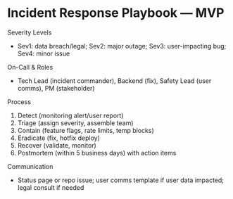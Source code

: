 # Incident Response Playbook — MVP

Severity Levels
- Sev1: data breach/legal; Sev2: major outage; Sev3: user-impacting bug; Sev4: minor issue

On-Call & Roles
- Tech Lead (incident commander), Backend (fix), Safety Lead (user comms), PM (stakeholder)

Process
1. Detect (monitoring alert/user report)
2. Triage (assign severity, assemble team)
3. Contain (feature flags, rate limits, temp blocks)
4. Eradicate (fix, hotfix deploy)
5. Recover (validate, monitor)
6. Postmortem (within 5 business days) with action items

Communication
- Status page or repo issue; user comms template if user data impacted; legal consult if needed
